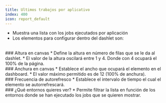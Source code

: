 ```yaml
---
title: Ultimos trabajos por aplicativo
index: 400
icon: report_default
---
```

* Muestra una lista con los jobs ejecutados por aplicación
* Los elementos para configurar dentro del dashlet son:


<br />
### Altura en canvas
* Define la altura en número de filas que se le da al dashlet.
* El valor de la altura oscilará entre 1 y 4. Donde con 4 ocupará el 100% de la página.

<br />
### Anchura en canvas
* Establece el ancho que ocupará el elemento en el dashboard.
* El valor máximo permitido es de 12 (100% de anchura).

<br/>
### Frecuencia de autorefresco
* Establece el intervalo de tiempo el cual el elemento se autorrefrescará.


<br />
### ¿Qué entornos quieres ver?
* Permite filtrar la lista en función de los entornos donde se han ejecutado los jobs que se quieren mostrar.